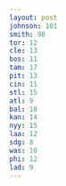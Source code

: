 ```yaml
---
layout: post
johnson: 101
smith: 98
tor: 12
cle: 13
bos: 11
tam: 17
pit: 13
cin: 11
stl: 15
atl: 9
bal: 18
kan: 14
nyy: 15
laa: 12
sdg: 8
was: 10
phi: 12
lad: 9
---
```

